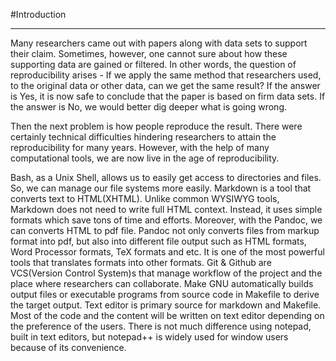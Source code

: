 #Introduction  
***  
Many researchers came out with papers along with data sets to support their claim. Sometimes, however, one cannot sure about how these supporting data are gained or filtered. In other words, the question of reproducibility arises - If we apply the same method that researchers used, to the 	original data or other data, can we get the same result? If the answer is Yes, it is now safe to conclude that the paper is based on firm data sets. If the answer is No, we would better dig deeper what is going wrong. 

Then the next problem is how people reproduce the result. There were certainly technical difficulties hindering researchers to attain the reproducibility for many years. However, with the help of many computational tools, we are now live in the age of reproducibility.  

Bash, as a Unix Shell, allows us to easily get access to directories and files. So, we can manage our file systems more easily. Markdown is a tool that converts text to HTML(XHTML). Unlike common WYSIWYG tools, Markdown does not need to write full HTML context. Instead, it uses simple formats which save tons of time and efforts. Moreover, with the Pandoc, we can converts HTML to pdf file. Pandoc not only converts files from markup format into pdf, but also into different file output such as HTML formats, Word Processor formats, TeX formats and etc. It is one of the most powerful tools that translates formats into other formats. Git & Github are VCS(Version Control System)s that manage workflow of the project and the place where researchers can collaborate. Make GNU automatically builds output files or executable programs from source code in Makefile to derive the target output. Text editor is primary source for markdown and Makefile. Most of the code and the content will be written on text editor depending on the preference of the users. There is not much difference using notepad, built in text editors, but notepad++ is widely used for window users because of its convenience.  
